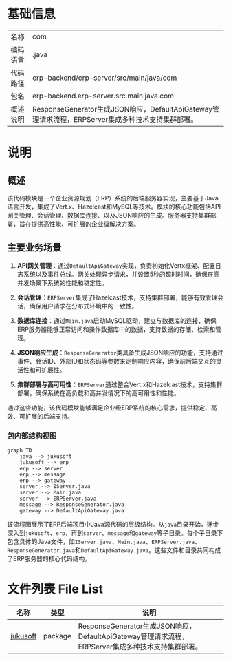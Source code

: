 # 基础信息

|      |      |
|------|------|
| 名称 | com |
| 编码语言 | .java |
| 代码路径 | erp-backend/erp-server/src/main/java/com |
| 包名 | erp-backend.erp-server.src.main.java.com |
| 概述说明 | ResponseGenerator生成JSON响应，DefaultApiGateway管理请求流程，ERPServer集成多种技术支持集群部署。 |

# 说明

## 概述

该代码模块是一个企业资源规划（ERP）系统的后端服务器实现，主要基于Java语言开发，集成了Vert.x、Hazelcast和MySQL等技术。模块的核心功能包括API网关管理、会话管理、数据库连接、以及JSON响应的生成。服务器支持集群部署，旨在提供高性能、可扩展的企业级解决方案。

## 主要业务场景

1. **API网关管理**：通过`DefaultApiGateway`实现，负责初始化Vertx框架、配置日志系统以及事件总线。网关处理异步请求，并设置5秒的超时时间，确保在高并发场景下系统的性能和稳定性。

2. **会话管理**：`ERPServer`集成了Hazelcast技术，支持集群部署，能够有效管理会话，确保用户请求在分布式环境中的一致性。

3. **数据库连接**：通过`Main.java`启动MySQL驱动，建立与数据库的连接，确保ERP服务器能够正常访问和操作数据库中的数据，支持数据的存储、检索和管理。

4. **JSON响应生成**：`ResponseGenerator`类具备生成JSON响应的功能，支持通过事件、会话ID、外部ID和状态码等参数来定制响应内容，确保前后端交互的灵活性和可扩展性。

5. **集群部署与高可用性**：`ERPServer`通过整合Vert.x和Hazelcast技术，支持集群部署，确保系统在高负载和高并发情况下的高可用性和性能。

通过这些功能，该代码模块能够满足企业级ERP系统的核心需求，提供稳定、高效、可扩展的后端支持。


### 包内部结构视图

```mermaid
graph TD
    java --> jukusoft
    jukusoft --> erp
    erp --> server
    erp --> message
    erp --> gateway
    server --> IServer.java
    server --> Main.java
    server --> ERPServer.java
    message --> ResponseGenerator.java
    gateway --> DefaultApiGateway.java
```

该流程图展示了ERP后端项目中Java源代码的层级结构。从`java`目录开始，逐步深入到`jukusoft`、`erp`，再到`server`、`message`和`gateway`等子目录。每个子目录下包含具体的Java文件，如`IServer.java`、`Main.java`、`ERPServer.java`、`ResponseGenerator.java`和`DefaultApiGateway.java`。这些文件和目录共同构成了ERP服务器的核心代码结构。

# 文件列表 File List

| 名称   | 类型  | 说明 |
|-------|------|-------------|
| [jukusoft](jukusoft/_module.md) | package | ResponseGenerator生成JSON响应，DefaultApiGateway管理请求流程，ERPServer集成多种技术支持集群部署。 |


